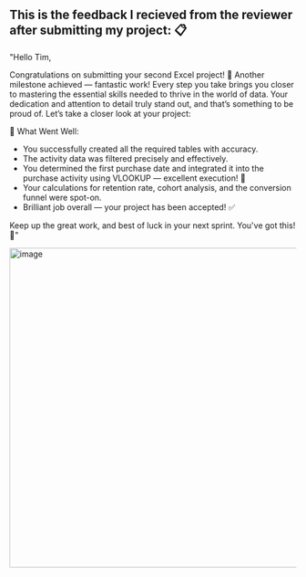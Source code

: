 ## This is the feedback I recieved from the reviewer after submitting my project: :clipboard:

"Hello Tim,

Congratulations on submitting your second Excel project! 🎉 Another milestone achieved — fantastic work! Every step you take brings you closer to mastering the essential skills needed to thrive in the world of data. Your dedication and attention to detail truly stand out, and that’s something to be proud of. Let’s take a closer look at your project:

🌟 What Went Well:

- You successfully created all the required tables with accuracy.
- The activity data was filtered precisely and effectively.
- You determined the first purchase date and integrated it into the purchase activity using VLOOKUP — excellent execution! :date:
- Your calculations for retention rate, cohort analysis, and the conversion funnel were spot-on.
- Brilliant job overall — your project has been accepted! ✅

Keep up the great work, and best of luck in your next sprint. You've got this! 🚀"

<img width="804" height="560" alt="image" src="https://github.com/user-attachments/assets/c070665c-32a3-4d26-aab9-4079451a0668" />
